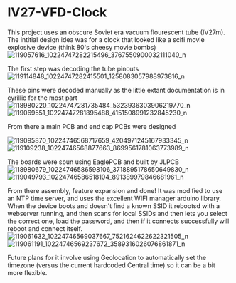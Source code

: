 # IV27-VFD-Clock

This project uses an obscure Soviet era vacuum flourescent tube (IV27m). The intitial design idea was for a clock that looked like a scifi movie explosive device (think 80's cheesy movie bombs)![119057616_10224747282215496_3767550900032111040_n](https://user-images.githubusercontent.com/8798897/189245810-1d5e1dd0-8b66-444c-a2c3-2a027090b2fa.jpg)

The first step was decoding the tube pinouts
![119114848_10224747282415501_1258083057988973816_n](https://user-images.githubusercontent.com/8798897/189246215-2be51854-b959-4ab6-8d01-9126a9f74a10.jpg)

These pins were decoded manually as the little extant documentation is in cyrillic for the most part
![118980220_10224747281735484_5323936303906219770_n](https://user-images.githubusercontent.com/8798897/189246290-36e448cc-9123-4c90-bea7-6cfc3773ceb0.jpg)
![119069551_10224747281895488_4151508991232845230_n](https://user-images.githubusercontent.com/8798897/189246295-a2036543-67bd-4110-8be9-d17f33df7fd8.jpg)

From there a main PCB and end cap PCBs were designed

![119095870_10224746568717659_4204971245167933345_n](https://user-images.githubusercontent.com/8798897/189246334-aca46918-31dc-4e4d-ae01-a7c40d0309f0.jpg)
![119109238_10224746568877663_8699561781063773989_n](https://user-images.githubusercontent.com/8798897/189246340-b68bc235-2872-409b-adde-cc0f5475f882.jpg)

The boards were spun using EaglePCB and built by JLPCB
![118980679_10224746586598106_3718895178650649830_n](https://user-images.githubusercontent.com/8798897/189246377-5cc8f143-e2f6-4607-8990-e510302fff7c.jpg)
![119049793_10224746586518104_891389979846681961_n](https://user-images.githubusercontent.com/8798897/189246381-4b9d9563-7e0b-43b0-898f-291490906f4d.jpg)

From there assembly, feature expansion and done! It was modified to use an NTP time server, and uses the excellent WIFI manager arduino library. When the device boots and doesn't find a known SSID it rebootsd with a webserver running, and then scans for local SSIDs and then lets you select the correct one, load the password, and then if it connects successfully will reboot and connect itself.
![119061632_10224746569037667_7521624622622321505_n](https://user-images.githubusercontent.com/8798897/189246423-b0fd23ab-5875-4067-8e89-788d858ce10f.jpg)
![119061191_10224746569237672_3589316026076861871_n](https://user-images.githubusercontent.com/8798897/189246431-f59deab7-b6b2-4eb0-8f33-a12238592362.jpg)

Future plans for it involve using Geolocation to automatically set the timezone (versus the current hardcoded Central time) so it can be a bit more flexible.

